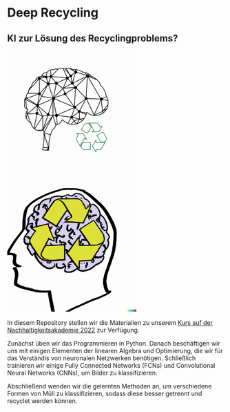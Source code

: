 # Deep Recycling
## KI zur Lösung des Recyclingproblems?

<img src="https://raw.githubusercontent.com/roflmaostc/NAka-Deep-Recycling/main/layout/kurslogo_leni.jpg"  width="300" height="300" />&nbsp;&nbsp;&nbsp;&nbsp;&nbsp;&nbsp;&nbsp;&nbsp;&nbsp;&nbsp;&nbsp;&nbsp;&nbsp;&nbsp;<img src="https://raw.githubusercontent.com/roflmaostc/NAka-Deep-Recycling/main/layout/kurslogo_dalle.png"  width="300" height="300" />

In diesem Repository stellen wir die Materialien zu unserem
[Kurs auf der Nachhaltigkeitsakademie 2022](https://www.schuelerakademien.de/programm/kurs?tx_ewacademy_coursedetail%5Bcontroller%5D=Course&tx_ewacademy_coursedetail%5Bcourse%5D=4237&cHash=44e87147edb92f796f5b422f13a3553e) 
zur Verfügung.

Zunächst üben wir das Programmieren in Python. Danach beschäftigen wir uns 
mit einigen Elementen der linearen Algebra und Optimierung, die wir für das
Verständis von neuronalen Netzwerken benötigen. Schließlich trainieren wir
einige Fully Connected Networks (FCNs) und Convolutional Neural Networks (CNNs),
um Bilder zu klassifizieren.

Abschließend wenden wir die gelernten Methoden an, um verschiedene Formen
von Müll zu klassifizieren, sodass diese besser getrennt und recyclet werden
können.